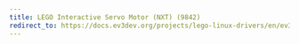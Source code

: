 ```yaml
---
title: LEGO Interactive Servo Motor (NXT) (9842)
redirect_to: https://docs.ev3dev.org/projects/lego-linux-drivers/en/ev3dev-jessie/motor_data.html#lego-nxt-motor
---
```

